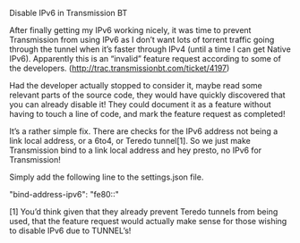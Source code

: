 Disable IPv6 in Transmission BT

After finally getting my IPv6 working nicely, it was time to prevent Transmission from using IPv6 as  I don’t want lots of torrent traffic going through the tunnel when it’s faster through IPv4 (until a time I can get Native IPv6). Apparently this is an “invalid” feature request according to some of the developers. (http://trac.transmissionbt.com/ticket/4197)

Had the developer actually stopped to consider it, maybe read some relevant parts of the source code, they would have quickly discovered that you can already disable it! They could document it as a feature without having to touch a line of code, and mark the feature request as completed!

It’s a rather simple fix. There are checks for the IPv6 address not being a link local address, or a 6to4, or Teredo tunnel[1]. So we just make Transmission bind to a link local address and hey presto, no IPv6 for Transmission!

Simply add the following line to the settings.json file.

"bind-address-ipv6": "fe80::"

 

 [1] You’d think given that they already prevent Teredo tunnels from being used, that the feature request would actually make sense for those wishing to disable IPv6 due to TUNNEL’s!
